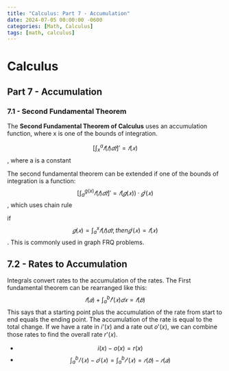 ```yaml
---
title: "Calculus: Part 7 - Accumulation"
date: 2024-07-05 00:00:00 -0600
categories: [Math, Calculus]
tags: [math, calculus]
---
```

<script
  src="https://cdn.mathjax.org/mathjax/latest/MathJax.js?config=TeX-AMS-MML_HTMLorMML"
  type="text/javascript">
</script>

# Calculus
## Part 7 - Accumulation

### 7.1 - Second Fundamental Theorem
The **Second Fundamental Theorem of Calculus** uses an accumulation function, where x is one of the bounds of integration.

$$[\int_{x}^{a}𝑓(𝑡)𝑑𝑡]' =𝑓(𝑥)$$, where a is a constant

The second fundamental theorem can be extended if one of the bounds of integration is a function:
$$[\int_{a}^{g(x)}𝑓(𝑡) 𝑑𝑡]' = 𝑓(𝑔(𝑥))·𝑔'(𝑥)$$, which uses chain rule

if $$𝑔(𝑥) = \int_{a}^{x}𝑓(𝑡) 𝑑𝑡, then 𝑔'(𝑥) = 𝑓(𝑥)$$. This is commonly used in graph FRQ problems.

## 7.2 - Rates to Accumulation
Integrals convert rates to the accumulation of the rates. The First fundamental theorem can be rearranged like this:
$$𝑓(𝑎)+\int_{a}^{b}𝑓'(𝑥)𝑑𝑥 =𝑓(𝑏)$$
This says that a starting point plus the accumulation of the rate from start to end equals the ending point. The accumulation of the rate is equal to the total change.
If we have a rate in 𝑖'(𝑥) and a rate out 𝑜'(𝑥), we can combine those rates to find the overall rate 𝑟'(𝑥).
- $$i(x) − o(x) = r(x)$$
- $$\int_{a}^{b}𝑖'(𝑥) − 𝑜'(𝑥) = \int_{a}^{b}𝑟'(𝑥) = 𝑟(𝑏) − 𝑟(𝑎)$$



